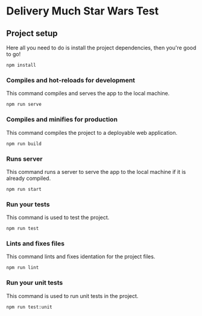 # Delivery Much Star Wars Test

## Project setup

Here all you need to do is install the project dependencies, then you're good to go!

```
npm install
```

### Compiles and hot-reloads for development

This command compiles and serves the app to the local machine.

```
npm run serve
```

### Compiles and minifies for production

This command compiles the project to a deployable web application.

```
npm run build
```

### Runs server

This command runs a server to serve the app to the local machine if it is already compiled.

```
npm run start
```

### Run your tests

This command is used to test the project.

```
npm run test
```

### Lints and fixes files

This command lints and fixes identation for the project files.

```
npm run lint
```

### Run your unit tests

This command is used to run unit tests in the project.

```
npm run test:unit
```
